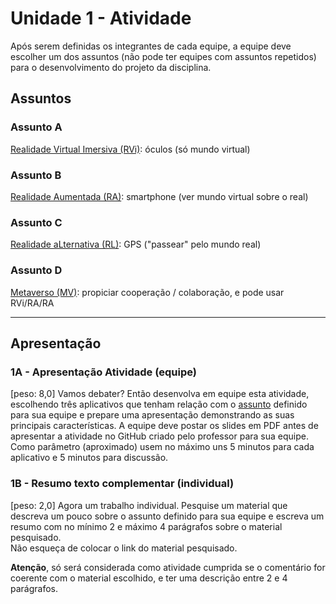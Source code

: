 # Unidade 1 - Atividade  

Após serem definidas os integrantes de cada equipe, a equipe deve escolher um dos assuntos (não pode ter equipes com assuntos repetidos) para o desenvolvimento do projeto da disciplina.  

## Assuntos

### Assunto A

[Realidade Virtual Imersiva (RVi)](README.md#realidade-virtual-imersiva-rv--rvi "Realidade Virtual Imersiva (RVi)"): óculos (só mundo virtual)  

### Assunto B

[Realidade Aumentada (RA)](README.md#realidade-virtual-aumentada-ra "Realidade Aumentada (RA)"): smartphone (ver mundo virtual sobre o real)  

### Assunto C

[Realidade aLternativa (RL)](README.md#realidade-virtual-alternativa "Realidade aLternativa (RL)"): GPS ("passear" pelo mundo real)  

### Assunto D

[Metaverso (MV)](README.md#metaverso "Metaverso (MV)"): propiciar cooperação / colaboração, e pode usar RVi/RA/RA  

----------

## Apresentação

### 1A - Apresentação Atividade (equipe)

[peso: 8,0] Vamos debater? Então desenvolva em equipe esta atividade, escolhendo três aplicativos que tenham relação com o [assunto](#assuntos "assunto") definido para sua equipe e prepare uma apresentação demonstrando as suas principais características. A equipe deve postar os slides em PDF antes de apresentar a atividade no GitHub criado pelo professor para sua equipe.  
Como parâmetro (aproximado) usem no máximo uns 5 minutos para cada aplicativo e 5 minutos para discussão.  

### 1B - Resumo texto complementar (individual)

[peso: 2,0] Agora um trabalho individual. Pesquise um material que descreva um pouco sobre o assunto definido para sua equipe e escreva um resumo com no mínimo 2 e máximo 4 parágrafos sobre o material pesquisado.  
Não esqueça de colocar o link do material pesquisado.  

**Atenção**, só será considerada como atividade cumprida se o comentário for coerente com o material escolhido, e ter uma descrição entre 2 e 4 parágrafos.  
